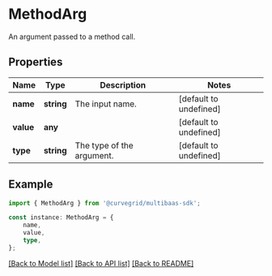 # MethodArg

An argument passed to a method call.

## Properties

Name | Type | Description | Notes
------------ | ------------- | ------------- | -------------
**name** | **string** | The input name. | [default to undefined]
**value** | **any** |  | [default to undefined]
**type** | **string** | The type of the argument. | [default to undefined]

## Example

```typescript
import { MethodArg } from '@curvegrid/multibaas-sdk';

const instance: MethodArg = {
    name,
    value,
    type,
};
```

[[Back to Model list]](../README.md#documentation-for-models) [[Back to API list]](../README.md#documentation-for-api-endpoints) [[Back to README]](../README.md)
